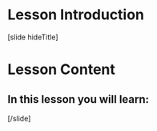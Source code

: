 # Lesson Introduction

[slide hideTitle]

# Lesson Content

## In this lesson you will learn:


[/slide]